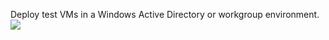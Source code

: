 Deploy test VMs in a Windows Active Directory or workgroup environment.
<a href="https://portal.azure.com/#create/Microsoft.Template/uri/https%3A%2F%2Fraw.githubusercontent.com%2Ftimblewitt%2FTimCo%2Fmaster%2FBuild-Test-System%2Fazuredeploy.json" target="_blank">
    <img src="http://azuredeploy.net/deploybutton.png"/>
</a>

